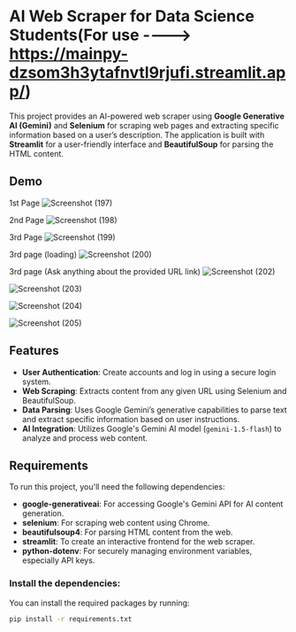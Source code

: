 # AI Web Scraper for Data Science Students(For use ----> https://mainpy-dzsom3h3ytafnvtl9rjufi.streamlit.app/)

This project provides an AI-powered web scraper using **Google Generative AI (Gemini)** and **Selenium** for scraping web pages and extracting specific information based on a user’s description. The application is built with **Streamlit** for a user-friendly interface and **BeautifulSoup** for parsing the HTML content.
## Demo
1st Page
![Screenshot (197)](https://github.com/user-attachments/assets/deb7feb1-4e0f-4b6a-9684-d7bd79e8158f)

2nd Page
![Screenshot (198)](https://github.com/user-attachments/assets/8c13f31e-e4e0-42cf-8310-0abc3a6aeaec)

3rd Page
![Screenshot (199)](https://github.com/user-attachments/assets/3ad8713c-7c0e-4ac3-ab4a-eb9ba1d32fee)

3rd page (loading)
![Screenshot (200)](https://github.com/user-attachments/assets/46710003-bd7b-46ad-b508-2e20a73aabf0)

3rd page (Ask anything about the provided URL link)
![Screenshot (202)](https://github.com/user-attachments/assets/2fd35419-ea82-4620-9008-10cd64c5cfe2)

![Screenshot (203)](https://github.com/user-attachments/assets/a680728d-d60e-4ed9-ab21-ff53738b639d)

![Screenshot (204)](https://github.com/user-attachments/assets/21cb83b6-9edd-4470-b5f5-d5fff44e8ab6)

![Screenshot (205)](https://github.com/user-attachments/assets/7be45da6-580c-4679-9456-490ece30bc7b)


## Features

- **User Authentication**: Create accounts and log in using a secure login system.
- **Web Scraping**: Extracts content from any given URL using Selenium and BeautifulSoup.
- **Data Parsing**: Uses Google Gemini’s generative capabilities to parse text and extract specific information based on user instructions.
- **AI Integration**: Utilizes Google's Gemini AI model (`gemini-1.5-flash`) to analyze and process web content.

## Requirements

To run this project, you'll need the following dependencies:

- **google-generativeai**: For accessing Google's Gemini API for AI content generation.
- **selenium**: For scraping web content using Chrome.
- **beautifulsoup4**: For parsing HTML content from the web.
- **streamlit**: To create an interactive frontend for the web scraper.
- **python-dotenv**: For securely managing environment variables, especially API keys.

### Install the dependencies:

You can install the required packages by running:
  ```bash
  pip install -r requirements.txt
